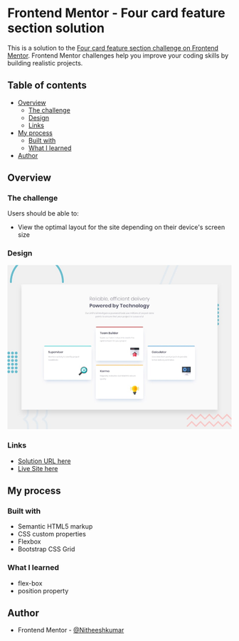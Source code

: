 # Frontend Mentor - Four card feature section solution

This is a solution to the [Four card feature section challenge on Frontend Mentor](https://www.frontendmentor.io/challenges/four-card-feature-section-weK1eFYK). Frontend Mentor challenges help you improve your coding skills by building realistic projects. 

## Table of contents

- [Overview](#overview)
  - [The challenge](#the-challenge)
  - [Design](#design)
  - [Links](#links)
- [My process](#my-process)
  - [Built with](#built-with)
  - [What I learned](#what-i-learned)
- [Author](#author)

## Overview

### The challenge

Users should be able to:

- View the optimal layout for the site depending on their device's screen size

### Design

![](design/desktop-preview.jpg)


### Links

- [Solution URL here](https://your-solution-url.com)
- [Live Site here](https://nitheeshkumar-c.github.io/four-card-feature-section/)

## My process

### Built with

- Semantic HTML5 markup
- CSS custom properties
- Flexbox
- Bootstrap CSS Grid


### What I learned

 - flex-box
 - position property


## Author

- Frontend Mentor - [@Nitheeshkumar](https://www.frontendmentor.io/profile/NitheeshKumar-C)

